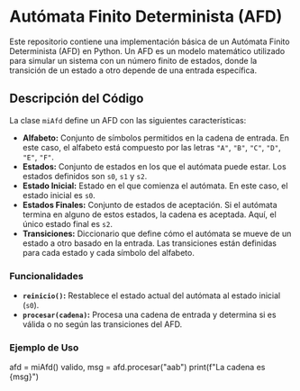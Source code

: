 # Autómata Finito Determinista (AFD)

Este repositorio contiene una implementación básica de un Autómata Finito Determinista (AFD) en Python. Un AFD es un modelo matemático utilizado para simular un sistema con un número finito de estados, donde la transición de un estado a otro depende de una entrada específica.

## Descripción del Código

La clase `miAfd` define un AFD con las siguientes características:

- **Alfabeto:** Conjunto de símbolos permitidos en la cadena de entrada. En este caso, el alfabeto está compuesto por las letras `"A"`, `"B"`, `"C"`, `"D"`, `"E"`, `"F"`.
- **Estados:** Conjunto de estados en los que el autómata puede estar. Los estados definidos son `s0`, `s1` y `s2`.
- **Estado Inicial:** Estado en el que comienza el autómata. En este caso, el estado inicial es `s0`.
- **Estados Finales:** Conjunto de estados de aceptación. Si el autómata termina en alguno de estos estados, la cadena es aceptada. Aquí, el único estado final es `s2`.
- **Transiciones:** Diccionario que define cómo el autómata se mueve de un estado a otro basado en la entrada. Las transiciones están definidas para cada estado y cada símbolo del alfabeto.

### Funcionalidades

- **`reinicio()`:** Restablece el estado actual del autómata al estado inicial (`s0`).
- **`procesar(cadena)`:** Procesa una cadena de entrada y determina si es válida o no según las transiciones del AFD.

### Ejemplo de Uso

afd = miAfd()
valido, msg = afd.procesar("aab")
print(f"La cadena es {msg}")
